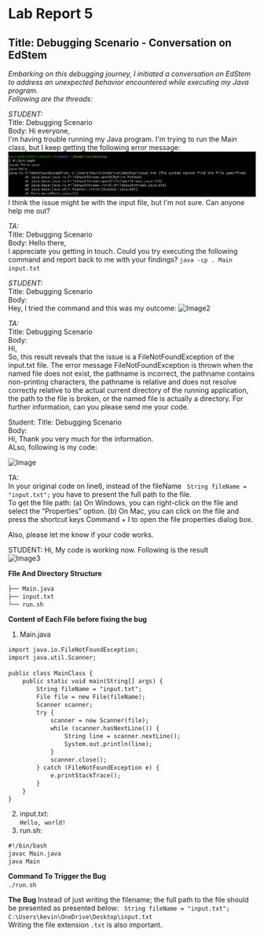 # Lab Report 5 

## Title: Debugging Scenario - Conversation on EdStem

*Embarking on this debugging journey, I initiated a conversation on EdStem to address an unexpected behavior encountered while executing my Java program.  
Following are the threads:* 

*STUDENT:*  
Title: Debugging Scenario  
Body:
Hi everyone,    
I'm having trouble running my Java program. I'm trying to run the Main class, but I keep getting the following error message:    
![Image1](Error.png)  
I think the issue might be with the input file, but I'm not sure. Can anyone help me out?    

*TA:*  
Title: Debugging Scenario  
Body:
Hello there,  
I appreciate you getting in touch. Could you try executing the following command and report back to me with your findings?
```java -cp . Main input.txt```

*STUDENT:*  
Title: Debugging Scenario    
Body:  
Hey, I tried the command and this was my outcome:
![Image2](TACommand.png)

*TA:*  
Title: Debugging Scenario    
Body:  
Hi,  
So, this result reveals that the issue is a FileNotFoundException of the input.txt file. The error message FileNotFoundException is thrown when the named file does not exist, the pathname is incorrect, the pathname contains non-printing characters, the pathname is relative and does not resolve correctly relative to the actual current directory of the running application, the path to the file is broken, or the named file is actually a directory. For further information, can you please send me your code.

Student:
Title: Debugging Scenario  
Body:  
Hi, Thank you very much for the information.   
ALso, following is my code:  

![Image](Code.png)
    

TA:  
In your original code on line6, instead of the fileName
``` String fileName = "input.txt";```
you have to present the full path to the file.     
To get the file path:
(a) On Windows, you can right-click on the file and select the “Properties” option.
(b) On Mac, you can click on the file and press the shortcut keys Command + I to open the file properties dialog box.

Also, please let me know if your code works.  


STUDENT:
Hi, My code is working now.
Following is the result  
![Image3](BugFixed.png)




**FIle And Directory Structure**
```project/
├── Main.java
├── input.txt
└── run.sh
```

**Content of Each File before fixing the bug**
1) Main.java  
```import java.io.File;
import java.io.FileNotFoundException;
import java.util.Scanner;

public class MainClass {
    public static void main(String[] args) {
        String fileName = "input.txt";
        File file = new File(fileName);
        Scanner scanner;
        try {
            scanner = new Scanner(file);
            while (scanner.hasNextLine()) {
                String line = scanner.nextLine();
                System.out.println(line);
            }
            scanner.close();
        } catch (FileNotFoundException e) {
            e.printStackTrace();
        }
    }
}
```
2) input.txt:      
```Hello, world!```  
3) run.sh:
``` 
#!/bin/bash  
javac Main.java  
java Main  
```
**Command To Trigger the Bug**  
```./run.sh```

**The Bug**
Instead of just writing the filename; the full path to the file should be presented as presented below:
``` String fileName = "input.txt";```  
```C:\Users\kevin\OneDrive\Desktop\input.txt```  
Writing the file extension ```.txt``` is also important.


